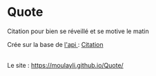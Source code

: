# Quote
Citation  pour bien se réveillé et se motive le matin <br>

Crée sur la base de <a href="https://github.com/Moulayli/citation" target="_blank">l'api </a>: <a href="https://github.com/Moulayli/citation" target="_blank"> Citation  </a>

<br>
Le site : <a href="https://moulayli.github.io/Quote/" target="_blank">https://moulayli.github.io/Quote/ </a>
